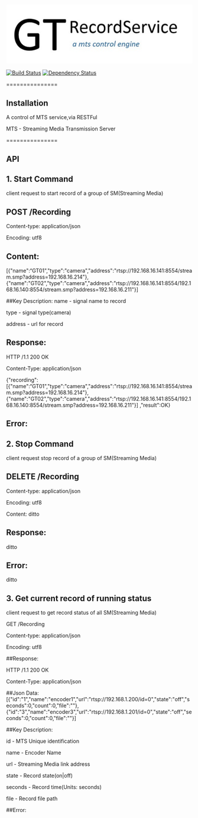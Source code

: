 
[![Build Status](./assets/logo.jpg)](./assets/logo.jpg)

 [![Build Status](https://travis-ci.org/tommywu23/GTRecordService.svg)](https://travis-ci.org/tommywu23/GTRecordService)
 [![Dependency Status](https://img.shields.io/gemnasium/tommywu23/GTRecordService.svg)](https://gemnasium.com/tommywu23/GTRecordService)

===============

## Installation

A control of MTS service,via RESTFul

MTS - Streaming Media Transmission Server

===============

## API

## 1. Start Command

client request to start record of a group of SM(Streaming Media)

## POST /Recording

Content-type: application/json

Encoding: utf8

## Content:
[{"name":“GT01","type":"camera","address":"rtsp://192.168.16.141:8554/stream.smp?address=192.168.16.214"},
{"name":"GT02","type":"camera","address":"rtsp://192.168.16.141:8554/192.168.16.140:8554/stream.smp?address=192.168.16.211"}]

##Key Description:
name - signal name to record

type - signal type(camera)

address - url for record

## Response:
HTTP /1.1 200 OK

Content-Type: application/json

{"recording":
[{"name":“GT01","type":"camera","address":"rtsp://192.168.16.141:8554/stream.smp?address=192.168.16.214"},
{"name":"GT02","type":"camera","address":"rtsp://192.168.16.141:8554/192.168.16.140:8554/stream.smp?address=192.168.16.211"}]
,"result":OK}

## Error:

## 2. Stop Command

client request stop record of a group of SM(Streaming Media)

## DELETE /Recording

Content-type: application/json

Encoding: utf8

Content:
ditto


## Response:
ditto

## Error:
ditto


## 3. Get current record of running status

client request to get record status of all SM(Streaming Media)

GET /Recording

Content-type: application/json

Encoding: utf8

##Response:

HTTP /1.1 200 OK

Content-Type: application/json

##Json Data:
[{"id":"1","name":"encoder1","url":"rtsp://192.168.1.200/id=0","state":"off","seconds":0,"count":0,"file":""},
{"id":"3","name":"encoder3","url":"rtsp://192.168.1.201/id=0","state":"off","seconds":0,"count":0,"file":""}]

##Key Description:

id - MTS Unique identification

name - Encoder Name

url - Streaming Media link address

state - Record state(on|off)

seconds - Record time(Units: seconds)

file - Record file path

##Error:



